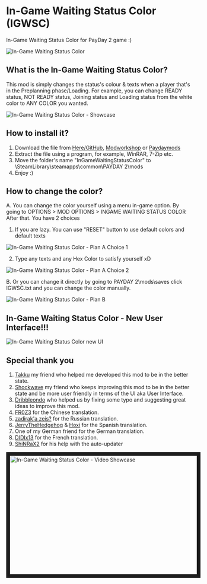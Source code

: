 # In-Game Waiting Status Color (IGWSC)
In-Game Waiting Status Color for PayDay 2 game :)  

![In-Game Waiting Status Color](https://i.imgur.com/aF5EK6b.png)  

## What is the In-Game Waiting Status Color?  
This mod is simply changes the status's colour & texts when a player that's in the Preplanning phase/Loading. For example, you can change READY status, NOT READY status, Joining status and Loading status from the white color to ANY COLOR you wanted.  

![In-Game Waiting Status Color - Showcase](https://thumbs.gfycat.com/GrandioseLegitimateHapuka-size_restricted.gif)

## How to install it?
1. Download the file from [Here/GitHub](https://github.com/PJzuza/IGWSC/archive/master.zip), [Modworkshop](https://modworkshop.net/mydownloads.php?action=view_down&did=19670) or [Paydaymods](http://download.paydaymods.com/download/latest/541)
2. Extract the file using a program, for example, WinRAR, 7-Zip etc.
3. Move the folder's name "InGameWaitingStatusColor" to \SteamLibrary\steamapps\common\PAYDAY 2\mods
4. Enjoy :)

## How to change the color?  
A. You can change the color yourself using a menu in-game option. By going to OPTIONS > MOD OPTIONS > INGAME WAITING STATUS COLOR After that. You have 2 choices  
1. If you are lazy. You can use "RESET" button to use default colors and default texts  

![In-Game Waiting Status Color - Plan A Choice 1](https://thumbs.gfycat.com/JealousFearfulDowitcher-size_restricted.gif)  

2. Type any texts and any Hex Color to satisfy yourself xD  

![In-Game Waiting Status Color - Plan A Choice 2](https://thumbs.gfycat.com/SnappyHeartfeltBluegill-size_restricted.gif)  

B. Or you can change it directly by going to PAYDAY 2\mods\saves click IGWSC.txt and you can change the color manually.  

![In-Game Waiting Status Color - Plan B](https://i.imgur.com/14WaPcL.png)  

## In-Game Waiting Status Color - New User Interface!!!

![In-Game Waiting Status Color new UI](https://i.imgur.com/Hmu486yl.jpg)

## Special thank you
1. [Takku](http://steamcommunity.com/profiles/76561197960497623/) my friend who helped me developed this mod to be in the better state.
2. [Shockwave](http://steamcommunity.com/profiles/76561198078556212/) my friend who keeps improving this mod to be in the better state and be more user friendly in terms of the UI aka User Interface.
3. [Dribbleondo](http://steamcommunity.com/profiles/76561198093336706) who helped us by fixing some typo and suggesting great ideas to improve this mod.
4. [FR0Z3](http://steamcommunity.com/profiles/76561198058215284/) for the Chinese translation. 
5. [zadirak'a zeis?](http://steamcommunity.com/profiles/76561198260704808/) for the Russian translation.
6. [JerryTheHedgehog](http://steamcommunity.com/profiles/76561198277139668/) & [Hoxi](https://steamcommunity.com/id/hoximacarron) for the Spanish translation.
7. One of my German friend for the German translation.
8. [DIDIx13](https://steamcommunity.com/profiles/76561198215282517/) for the French translation.
9. [ShiNRaX2](http://steamcommunity.com/profiles/76561198028016758/) for his help with the auto-updater

<a href="http://www.youtube.com/watch?feature=player_embedded&v=isAUQXQCeFY
" target="_blank"><img src="http://img.youtube.com/vi/isAUQXQCeFY/0.jpg" 
alt="In-Game Waiting Status Color - Video Showcase" width="560" height="320" border="10" /></a>
